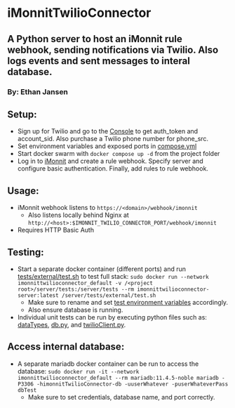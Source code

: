 # iMonnitTwilioConnector
## A Python server to host an iMonnit rule webhook, sending notifications via Twilio. Also logs events and sent messages to interal database.
### By: Ethan Jansen

## Setup:
 - Sign up for Twilio and go to the [Console](https://www.twilio.com/console) to get auth_token and account_sid. Also purchase a Twilio phone number for phone_src.
 - Set environment variables and exposed ports in [compose.yml](compose.yml)
 - Start docker swarm with `docker compose up -d` from the project folder
 - Log in to [iMonnit](https://www.imonnit.com/API/) and create a rule webhook. Specify server and configure basic authentication. Finally, add rules to rule webhook.
 
## Usage:
 - iMonnit webhook listens to `https://<domain>/webhook/imonnit`
    - Also listens locally behind Nginx at `http://<host>:$IMONNIT_TWILIO_CONNECTOR_PORT/webhook/imonnit`
 - Requires HTTP Basic Auth

## Testing:
 - Start a separate docker container (different ports) and run [tests/external/test.sh](server/tests/external/test.sh) to test full stack: `sudo docker run --network imonnittwilioconnector_default -v /<project root>/server/tests:/server/tests --rm imonnittwilioconnector-server:latest /server/tests/external/test.sh`
    - Make sure to rename and set [test environment variables](server/tests/external/defaultTesting.env-example) accordingly.
    - Also ensure database is running.
 - Individual unit tests can be run by executing python files such as: [dataTypes](server/iMonnitTwilioConnector/dataTypes.py), [db.py](server/iMonnitTwilioConnector/db.py), and [twilioClient.py](server/iMonnitTwilioConnector/twilioClient.py).

## Access internal database:
 - A separate mariadb docker container can be run to access the database: `sudo docker run -it --network imonnittwilioconnector_default --rm mariadb:11.4.5-noble mariadb -P3306 -himonnitTwilioConnector-db -uuserWhatever -puserWhateverPass dbTest`
    - Make sure to set credentials, database name, and port correctly.
